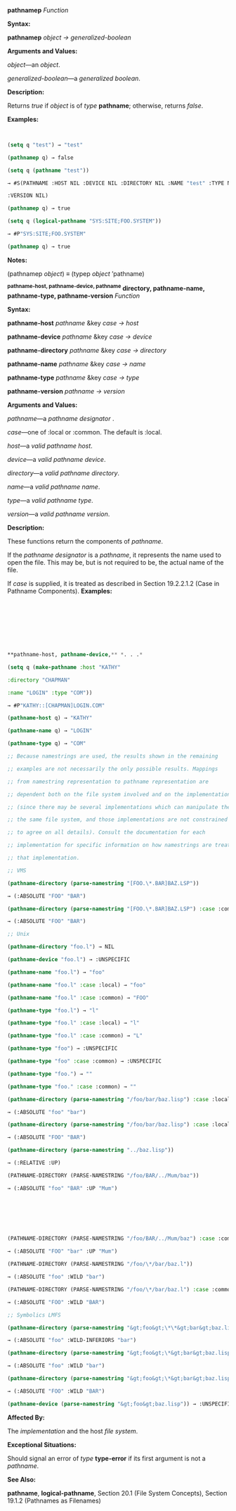 **pathnamep** *Function* 



**Syntax:** 



**pathnamep** *object → generalized-boolean* 



**Arguments and Values:** 



*object*—an *object*. 



*generalized-boolean*—a *generalized boolean*. 



**Description:** 



Returns *true* if *object* is of *type* **pathname**; otherwise, returns *false*. 



**Examples:**
```lisp
 

(setq q "test") → "test" 

(pathnamep q) → false 

(setq q (pathname "test")) 

→ #S(PATHNAME :HOST NIL :DEVICE NIL :DIRECTORY NIL :NAME "test" :TYPE NIL 

:VERSION NIL) 

(pathnamep q) → true 

(setq q (logical-pathname "SYS:SITE;FOO.SYSTEM")) 

→ #P"SYS:SITE;FOO.SYSTEM" 

(pathnamep q) → true 


```
**Notes:** 



(pathnamep *object*) *≡* (typep *object* ’pathname) 







 



 



<b><sup>pathname-host, pathname-device, pathname</sup> directory, pathname-name, pathname-type, pathname-version</b> <i>Function</i> 



**Syntax:** 



**pathname-host** *pathname* &amp;key *case → host* 



**pathname-device** *pathname* &amp;key *case → device* 



**pathname-directory** *pathname* &amp;key *case → directory* 



**pathname-name** *pathname* &amp;key *case → name* 



**pathname-type** *pathname* &amp;key *case → type* 



**pathname-version** *pathname → version* 



**Arguments and Values:** 



*pathname*—a *pathname designator* . 



*case*—one of :local or :common. The default is :local. 



*host*—a *valid pathname host*. 



*device*—a *valid pathname device*. 



*directory*—a *valid pathname directory*. 



*name*—a *valid pathname name*. 



*type*—a *valid pathname type*. 



*version*—a *valid pathname version*. 



**Description:** 



These functions return the components of *pathname*. 



If the *pathname designator* is a *pathname*, it represents the name used to open the file. This may be, but is not required to be, the actual name of the file. 



If *case* is supplied, it is treated as described in Section 19.2.2.1.2 (Case in Pathname Components). **Examples:**
```lisp
 



 

 

**pathname-host, pathname-device,** *. . .* 

(setq q (make-pathname :host "KATHY" 

:directory "CHAPMAN" 

:name "LOGIN" :type "COM")) 

→ #P"KATHY::[CHAPMAN]LOGIN.COM" 

(pathname-host q) → "KATHY" 

(pathname-name q) → "LOGIN" 

(pathname-type q) → "COM" 

;; Because namestrings are used, the results shown in the remaining 

;; examples are not necessarily the only possible results. Mappings 

;; from namestring representation to pathname representation are 

;; dependent both on the file system involved and on the implementation 

;; (since there may be several implementations which can manipulate the 

;; the same file system, and those implementations are not constrained 

;; to agree on all details). Consult the documentation for each 

;; implementation for specific information on how namestrings are treated 

;; that implementation. 

;; VMS 

(pathname-directory (parse-namestring "[FOO.\*.BAR]BAZ.LSP")) 

→ (:ABSOLUTE "FOO" "BAR") 

(pathname-directory (parse-namestring "[FOO.\*.BAR]BAZ.LSP") :case :common) 

→ (:ABSOLUTE "FOO" "BAR") 

;; Unix 

(pathname-directory "foo.l") → NIL 

(pathname-device "foo.l") → :UNSPECIFIC 

(pathname-name "foo.l") → "foo" 

(pathname-name "foo.l" :case :local) → "foo" 

(pathname-name "foo.l" :case :common) → "FOO" 

(pathname-type "foo.l") → "l" 

(pathname-type "foo.l" :case :local) → "l" 

(pathname-type "foo.l" :case :common) → "L" 

(pathname-type "foo") → :UNSPECIFIC 

(pathname-type "foo" :case :common) → :UNSPECIFIC 

(pathname-type "foo.") → "" 

(pathname-type "foo." :case :common) → "" 

(pathname-directory (parse-namestring "/foo/bar/baz.lisp") :case :local) 

→ (:ABSOLUTE "foo" "bar") 

(pathname-directory (parse-namestring "/foo/bar/baz.lisp") :case :local) 

→ (:ABSOLUTE "FOO" "BAR") 

(pathname-directory (parse-namestring "../baz.lisp")) 

→ (:RELATIVE :UP) 

(PATHNAME-DIRECTORY (PARSE-NAMESTRING "/foo/BAR/../Mum/baz")) 

→ (:ABSOLUTE "foo" "BAR" :UP "Mum") 



 

 

(PATHNAME-DIRECTORY (PARSE-NAMESTRING "/foo/BAR/../Mum/baz") :case :common) 

→ (:ABSOLUTE "FOO" "bar" :UP "Mum") 

(PATHNAME-DIRECTORY (PARSE-NAMESTRING "/foo/\*/bar/baz.l")) 

→ (:ABSOLUTE "foo" :WILD "bar") 

(PATHNAME-DIRECTORY (PARSE-NAMESTRING "/foo/\*/bar/baz.l") :case :common) 

→ (:ABSOLUTE "FOO" :WILD "BAR") 

;; Symbolics LMFS 

(pathname-directory (parse-namestring "&gt;foo&gt;\*\*&gt;bar&gt;baz.lisp")) 

→ (:ABSOLUTE "foo" :WILD-INFERIORS "bar") 

(pathname-directory (parse-namestring "&gt;foo&gt;\*&gt;bar&gt;baz.lisp")) 

→ (:ABSOLUTE "foo" :WILD "bar") 

(pathname-directory (parse-namestring "&gt;foo&gt;\*&gt;bar&gt;baz.lisp") :case :common) 

→ (:ABSOLUTE "FOO" :WILD "BAR") 

(pathname-device (parse-namestring "&gt;foo&gt;baz.lisp")) → :UNSPECIFIC 


```
**Affected By:** 



The *implementation* and the host *file system*. 



**Exceptional Situations:** 



Should signal an error of *type* **type-error** if its first argument is not a *pathname*. 



**See Also:** 



**pathname**, **logical-pathname**, Section 20.1 (File System Concepts), Section 19.1.2 (Pathnames as Filenames) 



